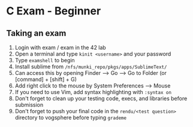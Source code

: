 # C Exam - Beginner

## Taking an exam
1. Login with exam / exam in the 42 lab
2. Open a terminal and type ```kinit <username>``` and your password
3. Type ```examshell``` to begin
4. Install sublime from ```/nfs/munki_repo/pkgs/apps/SublimeText/```
  1. Can access this by opening Finder --> Go --> Go to Folder (or [command] + [shift] + G)
5. Add right click to the mouse by System Preferences --> Mouse
6. If you need to use Vim, add syntax highlighting with ```:syntax on```
7. Don't forget to clean up your testing code, execs, and libraries before submission
8. Don't forget to push your final code in the ```rendu/<test question>``` directory to vogsphere before typing ```grademe```
